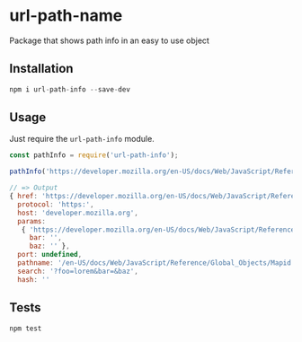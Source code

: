 # url-path-name

Package that shows path info in an easy to use object

## Installation
```javascript
npm i url-path-info --save-dev
```

## Usage
Just require the `url-path-info` module. 

```javascript
const pathInfo = require('url-path-info');

pathInfo('https://developer.mozilla.org/en-US/docs/Web/JavaScript/Reference/Global_Objects/Mapid?foo=lorem&bar=&baz');

// => Output
{ href: 'https://developer.mozilla.org/en-US/docs/Web/JavaScript/Reference/Global_Objects/Mapid?foo=lorem&bar=&baz',
  protocol: 'https:',
  host: 'developer.mozilla.org',
  params: 
   { 'https://developer.mozilla.org/en-US/docs/Web/JavaScript/Reference/Global_Objects/Mapid?foo': 'lorem',
     bar: '',
     baz: '' },
  port: undefined,
  pathname: '/en-US/docs/Web/JavaScript/Reference/Global_Objects/Mapid',
  search: '?foo=lorem&bar=&baz',
  hash: ''
```

## Tests

```bash
npm test
```

